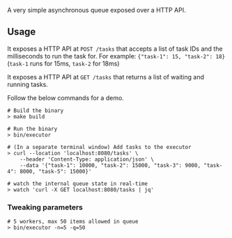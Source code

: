 A very simple asynchronous queue exposed over a HTTP API.

## Usage

It exposes a HTTP API at `POST /tasks` that accepts a list of task IDs and the milliseconds to run the task for.
For example: `{"task-1": 15, "task-2": 18}` (`task-1` runs for 15ms, `task-2` for 18ms)

It exposes a HTTP API at `GET /tasks` that returns a list of waiting and running tasks.

Follow the below commands for a demo.

```shell
# Build the binary
> make build

# Run the binary
> bin/executor

# (In a separate terminal window) Add tasks to the executor
> curl --location 'localhost:8080/tasks' \
    --header 'Content-Type: application/json' \
    --data '{"task-1": 10000, "task-2": 15000, "task-3": 9000, "task-4": 8000, "task-5": 15000}'

# watch the internal queue state in real-time
> watch 'curl -X GET localhost:8080/tasks | jq'
```

### Tweaking parameters

```shell
# 5 workers, max 50 items allowed in queue
> bin/executor -n=5 -q=50
```

